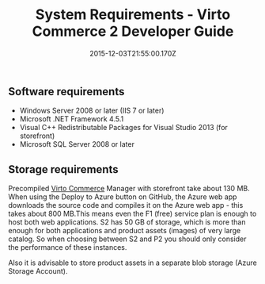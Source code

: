 ﻿---
title: System Requirements - Virto Commerce 2 Developer Guide
description: System Requirements for Virto Commerce
layout: docs
date: 2015-12-03T21:55:00.170Z
priority: 2
---
## Software requirements

* Windows Server 2008 or later (IIS 7 or later) 
* Microsoft .NET Framework 4.5.1 
* Visual C++ Redistributable Packages for Visual Studio 2013 (for storefront) 
* Microsoft SQL Server 2008 or later

## Storage requirements

Precompiled <a class="crosslink" href="https://virtocommerce.com/b2b-ecommerce-platform" target="_blank">Virto Commerce</a> Manager with storefront take about 130 MB. When using the Deploy to Azure button on GitHub, the Azure web app downloads the source code and compiles it on the Azure web app - this takes about 800 MB.This means even the F1 (free) service plan is enough to host both web applications. S2 has 50 GB of storage, which is more than enough for both applications and product assets (images) of very large catalog. So when choosing between S2 and P2 you should only consider the performance of these instances. 

Also it is advisable to store product assets in a separate blob storage (Azure Storage Account).